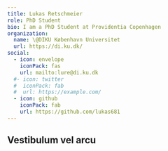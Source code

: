 ```yaml
---
title: Lukas Retschmeier
role: PhD Student
bio: I am a PhD Student at Providentia Copenhagen
organization:
  name: \@DIKU København Universitet
  url: https://di.ku.dk/
social:
  - icon: envelope
    iconPack: fas
    url: mailto:lure@di.ku.dk
  #- icon: twitter
  #  iconPack: fab
  #  url: https://example.com/
  - icon: github
    iconPack: fab
    url: https://github.com/lukas681
---
```


## Vestibulum vel arcu